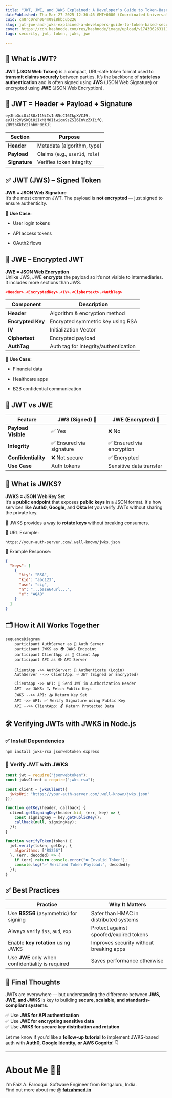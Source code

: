 ```yaml
---
title: "JWT, JWE, and JWKS Explained: A Developer’s Guide to Token-Based Security"
datePublished: Thu Mar 27 2025 12:30:46 GMT+0000 (Coordinated Universal Time)
cuid: cm8rc0roh004m09i8hbcub226
slug: jwt-jwe-and-jwks-explained-a-developers-guide-to-token-based-security
cover: https://cdn.hashnode.com/res/hashnode/image/upload/v1743062631113/655da8d9-6711-431d-85e4-192ef42a21d9.png
tags: security, jwt, token, jwks, jwe

---
```


## 🧠 What is JWT?

**JWT (JSON Web Token)** is a compact, URL-safe token format used to **transmit claims securely** between parties. It’s the backbone of **stateless authentication** and is often signed using **JWS** (JSON Web Signature) or encrypted using **JWE** (JSON Web Encryption).

## 🔑 JWT = Header + Payload + Signature

```plaintext
eyJhbGciOiJSUzI1NiIsInR5cCI6IkpXVCJ9.
eyJ1c2VySWQiOiIxMjM0Iiwicm9sZSI6InVzZXIifQ.
ZHVtbXktc2lnbmF0dXJl
```

| **Section** | **Purpose** |
| --- | --- |
| **Header** | Metadata (algorithm, type) |
| **Payload** | Claims (e.g., `userId`, `role`) |
| **Signature** | Verifies token integrity |

## ✅ JWT (JWS) – Signed Token

**JWS = JSON Web Signature**  
It’s the most common JWT. The payload is **not encrypted** — just signed to ensure authenticity.

📌 **Use Case:**

* User login tokens
    
* API access tokens
    
* OAuth2 flows
    

## 🔐 JWE – Encrypted JWT

**JWE = JSON Web Encryption**  
Unlike JWS, JWE **encrypts** the payload so it’s not visible to intermediaries. It includes more sections than JWS.

```json
<Header>.<EncryptedKey>.<IV>.<Ciphertext>.<AuthTag>
```

| **Component** | **Description** |
| --- | --- |
| **Header** | Algorithm & encryption method |
| **Encrypted Key** | Encrypted symmetric key using RSA |
| **IV** | Initialization Vector |
| **Ciphertext** | Encrypted payload |
| **AuthTag** | Auth tag for integrity/authentication |

📌 **Use Case:**

* Financial data
    
* Healthcare apps
    
* B2B confidential communication
    

## 🔄 JWT vs JWE

| **Feature** | **JWS (Signed) 🔏** | **JWE (Encrypted) 🔐** |
| --- | --- | --- |
| **Payload Visible** | ✅ Yes | ❌ No |
| **Integrity** | ✅ Ensured via signature | ✅ Ensured via encryption |
| **Confidentiality** | ❌ Not secure | ✅ Encrypted |
| **Use Case** | Auth tokens | Sensitive data transfer |

## 🧩 What is JWKS?

**JWKS = JSON Web Key Set**  
It’s a **public endpoint** that exposes **public keys** in a JSON format. It's how services like **Auth0**, **Google**, and **Okta** let you verify JWTs without sharing the private key.

🧠 JWKS provides a way to **rotate keys** without breaking consumers.

📌 URL Example:

```http
https://your-auth-server.com/.well-known/jwks.json
```

📄 Example Response:

```json
{
  "keys": [
    {
      "kty": "RSA",
      "kid": "abc123",
      "use": "sig",
      "n": "...base64url...",
      "e": "AQAB"
    }
  ]
}
```

## 🗂️ How it All Works Together

```mermaid
sequenceDiagram
    participant AuthServer as 🔐 Auth Server
    participant JWKS as 🌍 JWKS Endpoint
    participant ClientApp as 🧑 Client App
    participant API as 🟢 API Server

    ClientApp ->> AuthServer: 🔐 Authenticate (Login)
    AuthServer -->> ClientApp: ⏎ JWT (Signed or Encrypted)

    ClientApp ->> API: 📨 Send JWT in Authorization Header
    API ->> JWKS: 🔍 Fetch Public Keys
    JWKS -->> API: 📥 Return Key Set
    API ->> API: ✅ Verify Signature using Public Key
    API -->> ClientApp: 🔓 Return Protected Data
```

## 🛠️ Verifying JWTs with JWKS in Node.js

### ✅ Install Dependencies

```bash
npm install jwks-rsa jsonwebtoken express
```

### 🔧 Verify JWT with JWKS

```javascript
const jwt = require("jsonwebtoken");
const jwksClient = require("jwks-rsa");

const client = jwksClient({
  jwksUri: "https://your-auth-server.com/.well-known/jwks.json"
});

function getKey(header, callback) {
  client.getSigningKey(header.kid, (err, key) => {
    const signingKey = key.getPublicKey();
    callback(null, signingKey);
  });
}

function verifyToken(token) {
  jwt.verify(token, getKey, {
    algorithms: ["RS256"]
  }, (err, decoded) => {
    if (err) return console.error("❌ Invalid Token");
    console.log("✅ Verified Token Payload:", decoded);
  });
}
```

## ✅ Best Practices

| **Practice** | **Why It Matters** |
| --- | --- |
| Use **RS256** (asymmetric) for signing | Safer than HMAC in distributed systems |
| Always verify `iss`, `aud`, `exp` | Protect against spoofed/expired tokens |
| Enable **key rotation** using JWKS | Improves security without breaking apps |
| Use **JWE** only when confidentiality is required | Saves performance otherwise |

## 🚀 Final Thoughts

JWTs are everywhere — but understanding the difference between **JWS, JWE, and JWKS** is key to building **secure, scalable, and standards-compliant systems**.

✅ Use **JWS for API authentication**  
✅ Use **JWE for encrypting sensitive data**  
✅ Use **JWKS for secure key distribution and rotation**

Let me know if you'd like a **follow-up tutorial** to implement JWKS-based auth with **Auth0, Google Identity, or AWS Cognito**! 👇

---

# **About Me 👨‍💻**

I'm Faiz A. Farooqui. Software Engineer from Bengaluru, India.  
Find out more about me @ [**faizahmed.in**](http://faizahmed.in/)